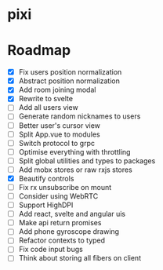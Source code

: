 # pixi

# Roadmap

- [x] Fix users position normalization
- [x] Abstract position normalization
- [x] Add room joining modal
- [x] Rewrite to svelte
- [ ] Add all users view
- [ ] Generate random nicknames to users
- [ ] Better user's cursor view
- [ ] Split App.vue to modules
- [ ] Switch protocol to grpc
- [ ] Optimise everything with throttling
- [ ] Split global utilities and types to packages
- [ ] Add mobx stores or raw rxjs stores
- [x] Beautify controls
- [ ] Fix rx unsubscribe on mount
- [ ] Consider using WebRTC
- [ ] Support HighDPI
- [ ] Add react, svelte and angular uis
- [ ] Make api return promises
- [ ] Add phone gyroscope drawing
- [ ] Refactor contexts to typed
- [ ] Fix code input bugs
- [ ] Think about storing all fibers on client
